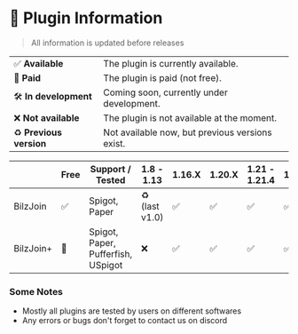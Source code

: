 # 🔗 Plugin Information
> All information is updated before releases

|                         |                                     |
|-------------------------| ---------------------------------------------- |
| ✅ **Available**         | The plugin is currently available.             |
| 🛒 **Paid**             | The plugin is paid (not free).                 |
| 🛠️ **In development**  | Coming soon, currently under development.      |
| ❌ **Not available**     | The plugin is not available at the moment.     |
| ♻️ **Previous version** | Not available now, but previous versions exist. |


|           | Free | Support / Tested                   | 1.8 - 1.13     | 1.16.X | 1.20.X | 1.21 - 1.21.4 | 1.21.5 |
|-----------|-----|------------------------------------|----------------|--------|--------|---------------|--------|
| BilzJoin  | ✅   | Spigot, Paper                      | ♻️ (last v1.0) | ✅      | ✅      | ✅             | ✅      |
| BilzJoin+ | 🛒    | Spigot, Paper, Pufferfish, USpigot | ❌ | ✅      | ✅      | ✅             | ✅      |

### Some Notes
- Mostly all plugins are tested by users on different softwares
- Any errors or bugs don't forget to contact us on discord